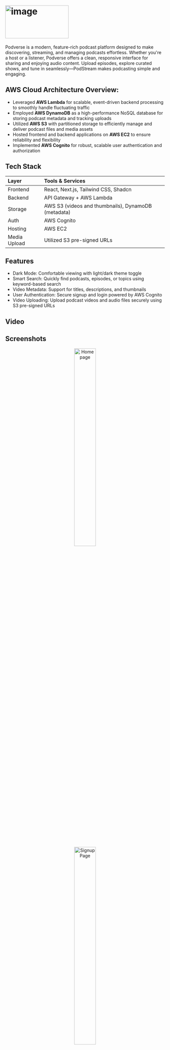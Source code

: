 # <img width="200" height="104" alt="image" src="https://github.com/user-attachments/assets/2c21c836-76e5-44cc-8750-298f52b98439" />

Podverse is a modern, feature-rich podcast platform designed to make discovering, streaming, and managing podcasts effortless. Whether you're a host or a listener, Podverse offers a clean, responsive interface for sharing and enjoying audio content. Upload episodes, explore curated shows, and tune in seamlessly—PodStream makes podcasting simple and engaging.

## AWS Cloud Architecture Overview:
- Leveraged **AWS Lambda** for scalable, event-driven backend processing to smoothly handle fluctuating traffic
- Employed **AWS DynamoDB** as a high-performance NoSQL database for storing podcast metadata and tracking uploads
- Utilized **AWS S3** with partitioned storage to efficiently manage and deliver podcast files and media assets
- Hosted frontend and backend applications on **AWS EC2** to ensure reliability and flexibility
- Implemented **AWS Cognito** for robust, scalable user authentication and authorization
  
## Tech Stack

| Layer        | Tools & Services                                   |
| :----------- | :------------------------------------------------  |
| Frontend     | React, Next.js, Tailwind CSS, Shadcn               |
| Backend      | API Gateway + AWS Lambda                           |
| Storage      | AWS S3 (videos and thumbnails), DynamoDB (metadata)|
| Auth         | AWS Cognito                                        |
| Hosting      | AWS EC2                                            |
| Media Upload | Utilized S3 pre-signed URLs                        |

## Features
- Dark Mode: Comfortable viewing with light/dark theme toggle
- Smart Search: Quickly find podcasts, episodes, or topics using keyword-based search
- Video Metadata: Support for titles, descriptions, and thumbnails
- User Authentication: Secure signup and login powered by AWS Cognito
- Video Uploading: Upload podcast videos and audio files securely using S3 pre-signed URLs

## Video


## Screenshots
<figure style="text-align: center;">
  <img src="https://github.com/user-attachments/assets/0fc1790e-7570-485b-911f-8d7dcb652f3e" alt="Homepage" style="width: 40%; display: block; margin: auto;" />
</figure>

<figure style="text-align: center;">
  <img src="https://github.com/user-attachments/assets/ce7b3a08-9fa2-43af-8558-e0022df02adf" alt="Signup Page" style="width: 40%; display: block; margin: auto;" />
</figure>

<figure style="text-align: center;">
  <img src="https://github.com/user-attachments/assets/68b0f490-5be4-43e8-88cb-8c5d7892bc00" alt="Login Page" style="width: 40%; display: block; margin: auto;" />
</figure>

<figure style="text-align: center;">
  <img width="1270" height="669" alt="Podcasts" src="https://github.com/user-attachments/assets/efe30858-c8c6-4461-8457-c4794c800544" style="width: 40%; display: block; margin: auto;" />
</figure>

<figure style="text-align: center;">
  <img src="https://github.com/user-attachments/assets/4232c17f-87a6-4524-bfac-9d72a4478961" alt="Page Preview" style="width: 40%; display: block; margin: auto;"/>
</figure>















